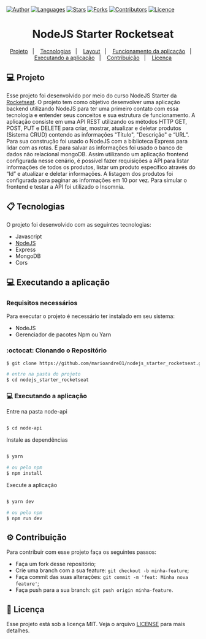 [![Author](https://img.shields.io/badge/author-marioandre01-3771a1?style=flat-square)](https://github.com/marioandre01)
[![Languages](https://img.shields.io/github/languages/count/marioandre01/nodejs_starter_rocketseat?color=%233771a1&style=flat-square)](#)
[![Stars](https://img.shields.io/github/stars/marioandre01/nodejs_starter_rocketseat?color=3771a1&style=flat-square)](https://github.com/marioandre01/nodejs_starter_rocketseat/stargazers)
[![Forks](https://img.shields.io/github/forks/marioandre01/nodejs_starter_rocketseat?color=%233771a1&style=flat-square)](https://github.com/marioandre01/nodejs_starter_rocketseat/network/members)
[![Contributors](https://img.shields.io/github/contributors/marioandre01/nodejs_starter_rocketseat?color=3771a1&style=flat-square)](https://github.com/marioandre01/nodejs_starter_rocketseat/graphs/contributors)
[![Licence](https://img.shields.io/github/license/marioandre01/nodejs_starter_rocketseat?color=%233771a1&style=flat-square)](https://github.com/marioandre01/nodejs_starter_rocketseat/blob/master/LICENCE.md)


<h1 align="center">
    NodeJS Starter Rocketseat
</h1>

<p align="center"> 
  <a href="#-projeto">Projeto</a>&nbsp;&nbsp;&nbsp;|&nbsp;&nbsp;&nbsp;
  <a href="#-tecnologias">Tecnologias</a>&nbsp;&nbsp;&nbsp;|&nbsp;&nbsp;&nbsp;
  <a href="#-layout">Layout</a>&nbsp;&nbsp;&nbsp;|&nbsp;&nbsp;&nbsp;
  <a href="#bulb-funcionamento-da-aplicação">Funcionamento da aplicação</a>&nbsp;&nbsp;&nbsp;|&nbsp;&nbsp;&nbsp;
  <a href="#-executando-a-aplicação">Executando a aplicação</a>&nbsp;&nbsp;&nbsp;|&nbsp;&nbsp;&nbsp;
  <a href="#gear-contribuição">Contribuição</a>&nbsp;&nbsp;&nbsp;|&nbsp;&nbsp;&nbsp;
  <a href="#memo-licença">Licença</a>
</p>

## 💻 Projeto

Esse projeto foi desenvolvido por meio do curso NodeJS Starter da [Rocketseat](https://app.rocketseat.com.br/node/curso-node-js). O projeto tem como objetivo desenvolver uma aplicação backend utilizando NodeJS para ter uma primeiro contato com essa tecnologia e entender seus conceitos e sua estrutura de funcionamento. A aplicação consiste em uma API REST utilizando os métodos HTTP GET, POST, PUT e DELETE para criar, mostrar, atualizar e deletar produtos (Sistema CRUD) contendo as informações "Título", "Descrição" e “URL”. Para sua construção foi usado o NodeJS com a biblioteca Express para lidar com as rotas. E para salvar as informações foi usado o banco de dados não relacional mongoDB. Assim utilizando um aplicação frontend configurada nesse cenário, é possível fazer requisições a API para listar informações de todos os produtos, listar um produto específico através do “Id” e atualizar e deletar informações. A listagem dos produtos foi configurada para paginar as informações em 10 por vez. Para simular o frontend e testar a API foi utilizado o Insomnia.

## 📋 Tecnologias

O projeto foi desenvolvido com as seguintes tecnologias:

- Javascript
- [NodeJS](https://nodejs.org/en/)
- Express
- MongoDB
- Cors

## 💻 Executando a aplicação

### Requisitos necessários

Para executar o projeto é necessário ter instalado em seu sistema:
- NodeJS
- Gerenciador de pacotes Npm ou Yarn 

### :octocat: Clonando o Repositório

```bash
$ git clone https://github.com/marioandre01/nodejs_starter_rocketseat.git

# entre na pasta do projeto
$ cd nodejs_starter_rocketseat
```
### 💻 Executando a aplicação

Entre na pasta node-api

```bash

$ cd node-api

```
Instale as dependências

```bash

$ yarn

# ou pelo npm
$ npm install

```

Execute a aplicação

```bash

$ yarn dev

# ou pelo npm
$ npm run dev

```

## :gear: Contribuição

Para contribuir com esse projeto faça os seguintes passos:

- Faça um fork desse repositório;
- Crie uma branch com a sua feature: `git checkout -b minha-feature`;
- Faça commit das suas alterações: `git commit -m 'feat: Minha nova feature'`;
- Faça push para a sua branch: `git push origin minha-feature`.

## :memo: Licença

Esse projeto está sob a licença MIT. Veja o arquivo [LICENSE](./LICENSE.md) para mais detalhes.




